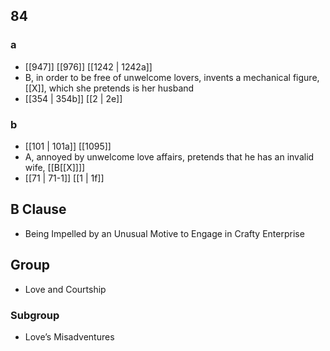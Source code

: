 ## 84
### a
- [[947]] [[976]] [[1242 | 1242a]] 
- B, in order to be free of unwelcome lovers, invents a mechanical figure, [[X]], which she pretends is her husband
- [[354 | 354b]] [[2 | 2e]] 

### b
- [[101 | 101a]] [[1095]] 
- A, annoyed by unwelcome love affairs, pretends that he has an invalid wife, [[B[[X]]]]
- [[71 | 71-1]] [[1 | 1f]] 

## B Clause
- Being Impelled by an Unusual Motive to Engage in Crafty Enterprise

## Group
- Love and Courtship

### Subgroup
- Love’s Misadventures


